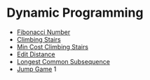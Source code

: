 
<h1 id="dp">Dynamic Programming</h1>

* [Fibonacci Number](509-fibonacci-number)
* [Climbing Stairs](70-climbing-stairs)
* [Min Cost Climbing Stairs](746-min-cost-climbing-stairs)
* [Edit Distance](72-edit-distance)
* [Longest Common Subsequence](1143-longest-common-subsequence)
* [Jump Game](55-jump-game)
1
